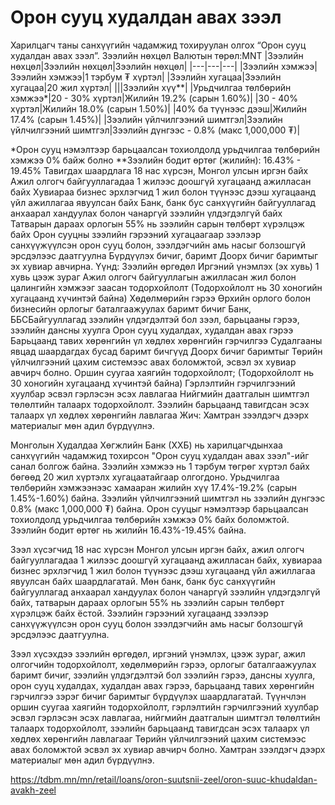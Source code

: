# Орон сууц худалдан авах зээл
Харилцагч таны санхүүгийн чадамжид тохируулан олгох “Орон сууц худалдан авах зээл”.
Зээлийн нөхцөл
Валютын төрөл:MNT
|Зээлийн нөхцөл|Зээлийн нөхцөл|Зээлийн нөхцөл|
|---|---|---|
|Зээлийн хэмжээ|Зээлийн хэмжээ|1 тэрбум ₮ хүртэл|
|Зээлийн хугацаа|Зээлийн хугацаа|20 жил хүртэл|
|||Зээлийн хүү**|
|Урьдчилгаа төлбөрийн хэмжээ*|20 - 30% хүртэл|Жилийн 19.2% (сарын 1.60%)|
|30 - 40% хүртэл|Жилийн 18.0% (сарын 1.50%)|
|40% ба түүнээс дээш|Жилийн 17.4% (сарын 1.45%)|
|Зээлийн үйлчилгээний шимтгэл|Зээлийн үйлчилгээний шимтгэл|Зээлийн дүнгээс - 0.8% (макс 1,000,000 ₮)|

*Орон сууц нэмэлтээр барьцаалсан тохиолдолд урьдчилгаа төлбөрийн хэмжээ 0% байж болно
**Зээлийн бодит өртөг (жилийн): 16.43% - 19.45%
Тавигдах шаардлага
18 нас хүрсэн, Монгол улсын иргэн байх
Ажил олгогч байгууллагадаа 1 жилээс доошгүй хугацаанд ажилласан байх
Хувиараа бизнес эрхлэгчид 1 жил болон түүнээс дээш хугацаанд үйл ажиллагаа явуулсан байх
Банк, банк бус санхүүгийн байгууллагад анхаарал хандуулах болон чанаргүй зээлийн үлдэгдэлгүй байх
Татварын дараах орлогын 55% нь зээлийн сарын төлбөрт хүрэлцэж байх
Орон сууцны зээлийн гэрээний хугацаагаар зээлээр санхүүжүүлсэн орон сууц болон, зээлдэгчийн амь насыг болзошгүй эрсдэлээс даатгуулна
Бүрдүүлэх бичиг, баримт
Доорх бичиг баримтыг эх хувиар авчирна. Үүнд:
Зээлийн өргөдөл
Иргэний үнэмлэх (эх хувь)
1 хувь цээж зураг
Ажил олгогч байгууллагын ажилласан жил болон цалингийн хэмжээг заасан тодорхойлолт (Тодорхойлолт нь 30 хоногийн хугацаанд хүчинтэй байна)
Хөдөлмөрийн гэрээ
Өрхийн орлого болон бизнесийн орлогыг баталгаажуулах баримт бичиг
Банк, ББСБайгууллагад зээлийн үлдэгдэлтэй бол зээл, барьцааны гэрээ, зээлийн дансны хуулга
Орон сууц худалдах, худалдан авах гэрээ
Барьцаанд тавих хөрөнгийн үл хөдлөх хөрөнгийн гэрчилгээ
Судалгааны явцад шаардагдах бусад баримт бичгүүд
Доорх бичиг баримтыг Төрийн үйлчилгээний цахим системээс авах боломжтой, эсвэл эх хувиар авчирч болно.
Оршин суугаа хаягийн тодорхойлолт; (Тодорхойлолт нь 30 хоногийн хугацаанд хүчинтэй байна)
Гэрлэлтийн гэрчилгээний хуулбар эсвэл гэрлэсэн эсэх лавлагаа
Нийгмийн даатгалын шимтгэл төлөлтийн талаарх тодорхойлолт.
Зээлийн барьцаанд тавигдсан эсэх талаарх үл хөдлөх хөрөнгийн лавлагаа
Жич: Хамтран зээлдэгч дээрх материалыг мөн адил бүрдүүлнэ.


Монголын Худалдаа Хөгжлийн Банк (ХХБ) нь харилцагчдынхаа санхүүгийн чадамжид тохирсон "Орон сууц худалдан авах зээл"-ийг санал болгож байна. Зээлийн хэмжээ нь 1 тэрбум төгрөг хүртэл байх бөгөөд 20 жил хүртэлх хугацаатайгаар олгогдоно. Урьдчилгаа төлбөрийн хэмжээнээс хамааран жилийн хүү 17.4%-19.2% (сарын 1.45%-1.60%) байна. Зээлийн үйлчилгээний шимтгэл нь зээлийн дүнгээс 0.8% (макс 1,000,000 ₮) байна. Орон сууцыг нэмэлтээр барьцаалсан тохиолдолд урьдчилгаа төлбөрийн хэмжээ 0% байх боломжтой. Зээлийн бодит өртөг нь жилийн 16.43%-19.45% байна.

Зээл хүсэгчид 18 нас хүрсэн Монгол улсын иргэн байх, ажил олгогч байгууллагадаа 1 жилээс доошгүй хугацаанд ажилласан байх, хувиараа бизнес эрхлэгчид 1 жил болон түүнээс дээш хугацаанд үйл ажиллагаа явуулсан байх шаардлагатай. Мөн банк, банк бус санхүүгийн байгууллагад анхаарал хандуулах болон чанаргүй зээлийн үлдэгдэлгүй байх, татварын дараах орлогын 55% нь зээлийн сарын төлбөрт хүрэлцэж байх ёстой. Зээлийн гэрээний хугацаанд зээлээр санхүүжүүлсэн орон сууц болон зээлдэгчийн амь насыг болзошгүй эрсдэлээс даатгуулна.

Зээл хүсэхдээ зээлийн өргөдөл, иргэний үнэмлэх, цээж зураг, ажил олгогчийн тодорхойлолт, хөдөлмөрийн гэрээ, орлогыг баталгаажуулах баримт бичиг, зээлийн үлдэгдэлтэй бол зээлийн гэрээ, дансны хуулга, орон сууц худалдах, худалдан авах гэрээ, барьцаанд тавих хөрөнгийн гэрчилгээ зэрэг бичиг баримтыг бүрдүүлэх шаардлагатай. Түүнчлэн оршин суугаа хаягийн тодорхойлолт, гэрлэлтийн гэрчилгээний хуулбар эсвэл гэрлэсэн эсэх лавлагаа, нийгмийн даатгалын шимтгэл төлөлтийн талаарх тодорхойлолт, зээлийн барьцаанд тавигдсан эсэх талаарх үл хөдлөх хөрөнгийн лавлагааг Төрийн үйлчилгээний цахим системээс авах боломжтой эсвэл эх хувиар авчирч болно. Хамтран зээлдэгч дээрх материалыг мөн адил бүрдүүлнэ.

https://tdbm.mn/mn/retail/loans/oron-suutsnii-zeel/oron-suuc-khudaldan-avakh-zeel